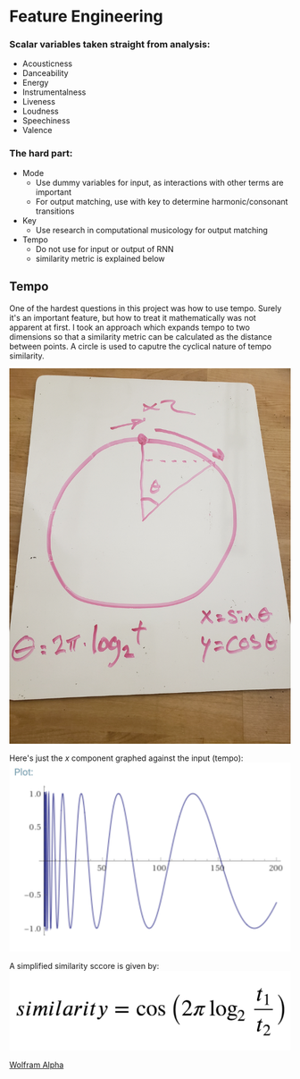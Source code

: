 # Feature Engineering

### Scalar variables taken straight from analysis:
  - Acousticness
  - Danceability
  - Energy
  - Instrumentalness
  - Liveness
  - Loudness
  - Speechiness
  - Valence

### The hard part:
  - Mode
    - Use dummy variables for input, as interactions with other terms are important
    - For output matching, use with key to determine harmonic/consonant transitions
  - Key
    - Use research in computational musicology for output matching
  - Tempo
    - Do not use for input or output of RNN
    - similarity metric is explained below

## Tempo
One of the hardest questions in this project was how to use tempo.  Surely it's an important feature, but how to treat it mathematically was not apparent at first.  I took an approach which expands tempo to two dimensions so that a similarity metric can be calculated as the distance between points. A circle is used to caputre the cyclical nature of tempo similarity.

<img src = "images/circle.jpg"/>

Here's just the _x_ component graphed against the input (tempo):
<img src = "images/tempo_circle_one_dimension.png"/>

A simplified similarity sccore is given by:
<img src = "images/tempo_similarity.png"/>

<a href = "https://www.wolframalpha.com/input/?i=cos(2pi*log2(a)-2pi*log2(b)))+in+range(30,200)">Wolfram Alpha</a>
